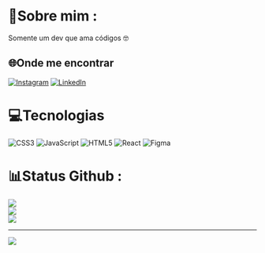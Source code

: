 # 🚀Sobre mim :
Somente um dev que ama códigos 🤓

## 🌐Onde me encontrar
[![Instagram](https://img.shields.io/badge/Instagram-%23E4405F.svg?logo=Instagram&logoColor=white)](https://instagram.com/https://www.instagram.com/0samoel/) [![LinkedIn](https://img.shields.io/badge/LinkedIn-%230077B5.svg?logo=linkedin&logoColor=white)](https://linkedin.com/in/https://www.linkedin.com/in/samuel-vieira-232b72289/) 

# 💻Tecnologias
![CSS3](https://img.shields.io/badge/css3-%231572B6.svg?style=for-the-badge&logo=css3&logoColor=white) ![JavaScript](https://img.shields.io/badge/javascript-%23323330.svg?style=for-the-badge&logo=javascript&logoColor=%23F7DF1E) ![HTML5](https://img.shields.io/badge/html5-%23E34F26.svg?style=for-the-badge&logo=html5&logoColor=white) ![React](https://img.shields.io/badge/react-%2320232a.svg?style=for-the-badge&logo=react&logoColor=%2361DAFB) 	![Figma](https://img.shields.io/badge/figma-%23F24E1E.svg?style=for-the-badge&logo=figma&logoColor=white)
# 📊Status Github :
![](https://github-readme-stats.vercel.app/api?username=constSamuelDev&theme=flag-india&hide_border=false&include_all_commits=false&count_private=false)<br/>
![](https://github-readme-streak-stats.herokuapp.com/?user=constSamuelDev&theme=flag-india&hide_border=false)<br/>
![](https://github-readme-stats.vercel.app/api/top-langs/?username=constSamuelDev&theme=flag-india&hide_border=false&include_all_commits=false&count_private=false&layout=compact)

---
[![](https://visitcount.itsvg.in/api?id=constSamuelDev&icon=0&color=0)](https://visitcount.itsvg.in)
